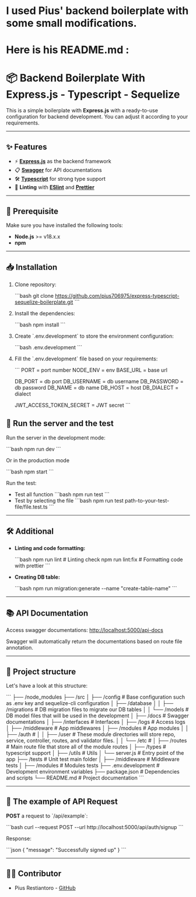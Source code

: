 # I used Pius' backend boilerplate with some small modifications.

# Here is his README.md :


# 📦 Backend Boilerplate With Express.js - Typescript - Sequelize

This is a simple boilerplate with **Express.js** with a ready-to-use configuration for backend development. You can adjust it according to your requirements.

---

## ✨ Features
- ⚡ [**Express.js**](https://expressjs.com/) as the backend framework
- 📋 [**Swagger**](https://swagger.io/docs/) for API documentations
- 🛠 [**Typescript**](https://www.typescriptlang.org/docs/) for strong type support
- 📄 **Linting** with [**ESlint**](https://eslint.org/docs/latest/) and [**Prettier**](https://prettier.io/docs/en/)

---

## 🚀 Prerequisite

Make sure you have installed the following tools:

- **Node.js** >= v18.x.x
- **npm**

---

## 📥 Installation

1. Clone repository:

   \`\`\`bash
   git clone https://github.com/pius706975/express-typescript-sequelize-boilerplate.git
   \`\`\`

2. Install the dependencies:

   \`\`\`bash
   npm install
   \`\`\`

3. Create \`.env.development\` to store the environment configuration:

   \`\`\`bash
   .env.development
   \`\`\`

4. Fill the \`.env.development\` file based on your requirements:

   \`\`\`
    PORT = port number
    NODE_ENV = env
    BASE_URL = base url

    DB_PORT = db port
    DB_USERNAME = db username
    DB_PASSWORD = db password
    DB_NAME = db name
    DB_HOST = host
    DB_DIALECT = dialect

    JWT_ACCESS_TOKEN_SECRET = JWT secret
   \`\`\`

## 🏃 Run the server and the test

Run the server in the development mode:

\`\`\`bash
npm run dev
\`\`\`

Or in the production mode

\`\`\`bash
npm start
\`\`\`

Run the test:
- Test all function
   \`\`\`bash
   npm run test
   \`\`\`
- Test by selecting the file
   \`\`\`bash
   npm run test path-to-your-test-file/file.test.ts
   \`\`\`
---

## 🛠 Additional

- **Linting and code formatting:**

  \`\`\`bash
  npm run lint      # Linting check
  npm run lint:fix  # Formatting code with prettier
  \`\`\`

- **Creating DB table:**

  \`\`\`bash
  npm run migration:generate --name "create-table-name"
  \`\`\`
---

## 📚 API Documentation

Access swagger documentations: [http://localhost:5000/api-docs](http://localhost:5000/api-docs)

Swagger will automatically return the documentations based on route file annotation.

---

## 📂 Project structure

Let's have a look at this structure:

\`\`\`
├── /node_modules
├── /src
│   ├── /config          # Base configuration such as .env key and sequelize-cli configuration
│   ├── /database
│   │   ├── /migrations  # DB migration files to migrate our DB tables
│   │   └── /models      # DB model files that will be used in the development
│   ├── /docs            # Swagger documentations
│   ├── /interfaces      # Interfaces
│   ├── /logs            # Access logs
│   ├── /middleware      # App middlewares
│   ├── /modules         # App modules
│   │   ├── /auth        #
│   │   ├── /user        # These module directories will store repo, service, controller, routes, and validator files.
│   │   └── /etc         #
│   ├── /routes          # Main route file that store all of the module routes
│   ├── /types           # typescript support
│   ├── /utils           # Utils
│   └── server.js        # Entry point of the app
├── /tests               # Unit test main folder
│   ├── /middleware      # Middleware tests
│   ├── /modules         # Modules tests
├── .env.development     # Development environment variables
├── package.json         # Dependencies and scripts
└── README.md            # Project documentation
\`\`\`

---

## 🔗 The example of API Request

**POST** a request to \`/api/example\`:

\`\`\`bash
curl --request POST   --url http://localhost:5000/api/auth/signup
\`\`\`

Response:

\`\`\`json
{
    "message": "Successfully signed up"
}
\`\`\`

---

## 👨‍💻 Contributor

- Pius Restiantoro - [GitHub](https://github.com/pius706975)
